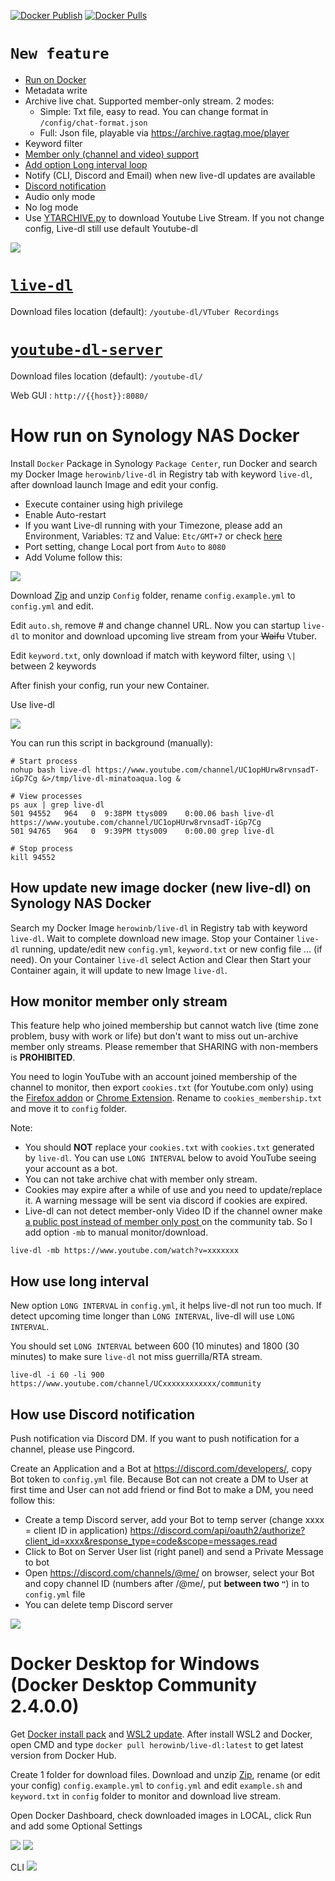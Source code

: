 [![Docker Publish](https://github.com/herowinb/live-dl/actions/workflows/docker-publish.yml/badge.svg)](https://github.com/herowinb/live-dl/actions/workflows/docker-publish.yml) [![Docker Pulls](https://img.shields.io/docker/pulls/herowinb/live-dl.svg)](https://hub.docker.com/r/herowinb/live-dl)

# `New feature`
 * [Run on Docker](#how-run-on-synology-nas-docker)
 * Metadata write
 * Archive live chat. Supported member-only stream. 2 modes:
   * Simple: Txt file, easy to read. You can change format in `/config/chat-format.json`
   * Full: Json file, playable via  https://archive.ragtag.moe/player
 * Keyword filter
 * [Member only (channel and video) support ](#how-monitor-member-only-stream)
 * [Add option Long interval loop](#how-use-long-interval)
 * Notify (CLI, Discord and Email) when new live-dl updates are available
 * [Discord notification](#how-use-Discord-notification)
 * Audio only mode
 * No log mode
 * Use [YTARCHIVE.py](https://github.com/Kethsar/ytarchive) to download Youtube Live Stream. If you not change config, Live-dl still use default Youtube-dl

<img src="https://i.imgur.com/kIJUOIs.png">

# [`live-dl`](https://github.com/sparanoid/live-dl)

Download files location (default): `/youtube-dl/VTuber Recordings`

# [`youtube-dl-server`](https://github.com/manbearwiz/youtube-dl-server)

Download files location (default): `/youtube-dl/`

Web GUI : `http://{{host}}:8080/`

# How run on Synology NAS Docker

Install `Docker` Package in Synology `Package Center`, run Docker and search my Docker Image `herowinb/live-dl` in Registry tab with keyword `live-dl`, after download launch Image and edit your config.

 * Execute container using high privilege
 * Enable Auto-restart
 * If you want Live-dl running with your Timezone, please add an Environment, Variables: `TZ` and Value: `Etc/GMT+7` or check [here](https://en.wikipedia.org/wiki/List_of_tz_database_time_zones)
 * Port setting, change Local port from `Auto` to `8080`
 * Add Volume follow this:
<img src="https://i.imgur.com/kQv3g0W.png">

Download [Zip](https://github.com/herowinb/live-dl/archive/master.zip) and unzip `Config` folder, rename `config.example.yml` to `config.yml` and edit.

Edit `auto.sh`, remove # and change channel URL. Now you can startup `live-dl` to monitor and download upcoming live stream from your ~~Waifu~~ Vtuber.

Edit `keyword.txt`, only download if match with keyword filter, using `\|` between 2 keywords

After finish your config, run your new Container.

Use live-dl

<img src="https://i.imgur.com/5uFLJtr.png">

You can run this script in background (manually):

```shell
# Start process
nohup bash live-dl https://www.youtube.com/channel/UC1opHUrw8rvnsadT-iGp7Cg &>/tmp/live-dl-minatoaqua.log &

# View processes
ps aux | grep live-dl
501 94552   964   0  9:38PM ttys009    0:00.06 bash live-dl https://www.youtube.com/channel/UC1opHUrw8rvnsadT-iGp7Cg
501 94765   964   0  9:39PM ttys009    0:00.00 grep live-dl

# Stop process
kill 94552
```

## How update new image docker (new live-dl) on Synology NAS Docker

Search my Docker Image `herowinb/live-dl` in Registry tab with keyword `live-dl`. Wait to complete download new image.
Stop your Container `live-dl` running, update/edit new `config.yml`, `keyword.txt` or new config file … (if need). On your Container `live-dl` select Action and Clear then Start your Container again, it will update to new Image `live-dl`.

## How monitor member only stream

This feature help who joined membership but cannot watch live (time zone problem, busy with work or life) but don't want to miss out un-archive member only streams. Please remember that SHARING with non-members is **PROHIBITED**.

You need to login YouTube with an account joined membership of the channel to monitor, then export `cookies.txt` (for Youtube.com only) using the [Firefox addon](https://addons.mozilla.org/en-US/firefox/addon/cookies-txt/) or [Chrome Extension](https://chrome.google.com/webstore/detail/get-cookiestxt/bgaddhkoddajcdgocldbbfleckgcbcid?hl=en). Rename to `cookies_membership.txt` and move it to `config` folder.

Note:
  * You should **NOT** replace your `cookies.txt` with `cookies.txt` generated by `live-dl`. You can use `LONG INTERVAL` below to avoid YouTube seeing your account as a bot.
  * You can not take archive chat with member only stream.
  * Cookies may expire after a while of use and you need to update/replace it. A warning message will be sent via discord if cookies are expired.
  * Live-dl can not detect member-only Video ID if the channel owner make [a public post instead of member only post ](https://www.youtube.com/post/UgxxvD4zekOaMpnPshJ4AaABCQ) on the community tab. So I add option `-mb` to manual monitor/download.

  ```shell
  live-dl -mb https://www.youtube.com/watch?v=xxxxxxx
  ```

## How use long interval

New option `LONG INTERVAL` in `config.yml`, it helps live-dl not run too much. If detect upcoming time longer than `LONG INTERVAL`, live-dl will use `LONG INTERVAL`.

You should set `LONG INTERVAL` between 600 (10 minutes) and 1800 (30 minutes) to make sure `live-dl` not miss guerrilla/RTA stream.

```shell
live-dl -i 60 -li 900 https://www.youtube.com/channel/UCxxxxxxxxxxxx/community
```

## How use Discord notification

Push notification via Discord DM. If you want to push notification for a channel, please use Pingcord.

Create an Application and a Bot at https://discord.com/developers/, copy Bot token to `config.yml` file. Because Bot can not create a DM to User at first time and User can not add friend or find Bot to make a DM, you need follow this:
* Create a temp Discord server, add your Bot to temp server (change xxxx = client ID in application) https://discord.com/api/oauth2/authorize?client_id=xxxx&response_type=code&scope=messages.read
* Click to Bot on Server User list (right panel) and send a Private Message to bot
* Open https://discord.com/channels/@me/ on browser, select your Bot and copy channel ID (numbers after /@me/, put **between two `"`**) in to `config.yml` file
* You can delete temp Discord server

<img src="https://i.imgur.com/jJIRwlH.png">

# Docker Desktop for Windows (Docker Desktop Community 2.4.0.0)

Get [Docker install pack](https://www.docker.com/products/docker-desktop) and [WSL2 update](https://wslstorestorage.blob.core.windows.net/wslblob/wsl_update_x64.msi).
After install WSL2 and Docker, open CMD and type `docker pull herowinb/live-dl:latest` to get latest version from Docker Hub.

Create 1 folder for download files. Download and unzip [Zip](https://github.com/herowinb/live-dl/archive/master.zip), rename (or edit your config) `config.example.yml` to `config.yml` and edit `example.sh` and `keyword.txt` in `config` folder to monitor and download live stream.

Open Docker Dashboard, check downloaded images in LOCAL, click Run and add some Optional Settings

<img src="https://i.imgur.com/lj0WQw7.png">

<img src="https://i.imgur.com/QiXxFQl.png">

CLI
<img src="https://i.imgur.com/uVssi9f.png">
